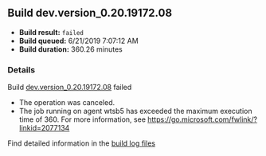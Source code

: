 ## Build dev.version_0.20.19172.08
- **Build result:** `failed`
- **Build queued:** 6/21/2019 7:07:12 AM
- **Build duration:** 360.26 minutes
### Details
Build [dev.version_0.20.19172.08](https://winappstudio.visualstudio.com/web/build.aspx?pcguid=a4ef43be-68ce-4195-a619-079b4d9834c2&builduri=vstfs%3a%2f%2f%2fBuild%2fBuild%2f28813) failed

+ The operation was canceled.
+ The job running on agent wtsb5 has exceeded the maximum execution time of 360. For more information, see https://go.microsoft.com/fwlink/?linkid=2077134 

Find detailed information in the [build log files](https://uwpctdiags.blob.core.windows.net/buildlogs/dev.version_0.20.19172.08_logs.zip)
